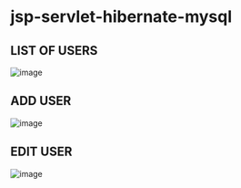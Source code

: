 # jsp-servlet-hibernate-mysql
## LIST OF USERS
![image](https://github.com/vlantonakos/jsp-servlet-hibernate-mysql/assets/107072477/73523eba-bb79-4ccf-b603-305e7f7af675)
## ADD USER
![image](https://github.com/vlantonakos/jsp-servlet-hibernate-mysql/assets/107072477/25b0c819-60de-40ca-a1ce-aa436fe82522)
## EDIT USER
![image](https://github.com/vlantonakos/jsp-servlet-hibernate-mysql/assets/107072477/139f395d-a00b-4e42-969d-950c1731b09c)

